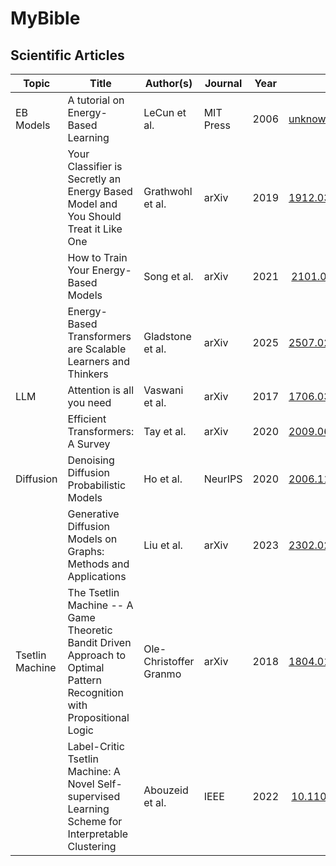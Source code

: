# MyBible


## Scientific Articles

Topic | Title                          | Author(s)         | Journal          | Year | DOI                |
------|--------------------------------|-------------------|------------------|------|--------------------|
EB Models | A tutorial on Energy-Based Learning | LeCun et al. | MIT Press | 2006 | [unknown](https://www.researchgate.net/publication/200744586_A_tutorial_on_energy-based_learning) |
| | Your Classifier is Secretly an Energy Based Model and You Should Treat it Like One | Grathwohl et al. | arXiv | 2019 | [1912.03263](https://arxiv.org/abs/1912.03263) |
| | How to Train Your Energy-Based Models | Song et al. | arXiv | 2021 | [2101.03288](https://arxiv.org/abs/2101.03288) |
| | Energy-Based Transformers are Scalable Learners and Thinkers | Gladstone et al. | arXiv | 2025 | [2507.02092](https://arxiv.org/abs/2507.02092) |
LLM   | Attention is all you need      | Vaswani et al.    | arXiv  | 2017 | [1706.03762](https://arxiv.org/abs/1706.03762) |
|    | Efficient Transformers: A Survey  | Tay et al. |arXiv | 2020 | [2009.06732](https://arxiv.org/abs/2009.06732) |
Diffusion | Denoising Diffusion Probabilistic Models | Ho et al. | NeurIPS | 2020 | [2006.11239](https://arxiv.org/abs/2006.11239) |
| | Generative Diffusion Models on Graphs: Methods and Applications | Liu et al. | arXiv | 2023 | [2302.02591](https://arxiv.org/abs/2302.02591) |
Tsetlin Machine | The Tsetlin Machine -- A Game Theoretic Bandit Driven Approach to Optimal Pattern Recognition with Propositional Logic | Ole-Christoffer Granmo | arXiv | 2018 | [1804.01508](https://arxiv.org/abs/1804.01508) | 
| | Label-Critic Tsetlin Machine: A Novel Self-supervised Learning Scheme for Interpretable Clustering | Abouzeid et al. | IEEE | 2022 | [10.1109/ISTM54910.2022.00016](https://ieeexplore.ieee.org/document/9923796)

